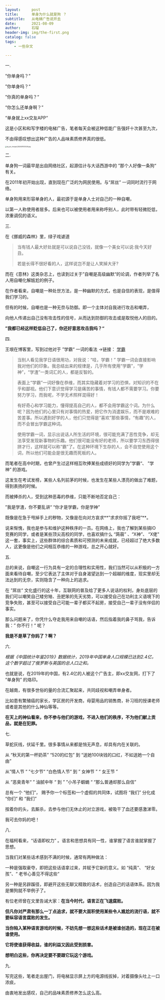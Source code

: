 ```yaml
---
layout:     post
title:      单身为什么就是狗 ？
subtitle:   从电梯广告说开去
date:       2021-08-09
author:     石瑠
header-img: img/the-first.png
catalog: false
tags:
    - 一些杂文

---
```


一.

”你单身吗？”

”你单身吗？“

”你真的单身吗？“

“你怎么还单身啊？”

“单身就上xx交友APP“

这是小区和和写字楼的电梯广告，笔者每天会被这种低能广告强奸十次甚至九次，

不由得感叹想出这种广告的人品味素质修养真的很低。

<img src="https://i.loli.net/2021/08/09/XVLRD9vN2JK8Wzg.jpg" alt="qq_pic_merged_1628391555028.jpg" style="zoom:33%;" />



二.

单身狗一词最早是出自网络社区，起源估计与大话西游中的 ”那个人好像一条狗“ 有关。

在2011年初开始出现，直到现在广泛的为网民使用。与“屌丝” 一词同时流行于网络。

单身狗用来形容单身的人，最初源于是单身人士对自己的一种自嘲，

以第一人称使用者居多。后来也可以被使用者用来称呼别人，此时带有轻微贬低，浓重调侃的语义。



三.

在《挪威的森林》里，绿子戏谑道  

>  当有钱人最大好处就是可以说自己没钱，就像一个美女可以说:我今天好丑。
>
> 若是长得不很好看的人，这样说岂不是让人笑掉大牙?

而在《意林》这类杂志上，也读到过关于”自嘲是高级幽默“的论调，作者列举了名人用自嘲化解尴尬的例子。

在作者看来，自嘲是一种处世方法，是一种幽默的方式，也是自信的表现，是值得我们学习的。

但有的时候，自嘲也是一种无奈与防御。即一个主体对自我进行攻击和嘲弄，

向他人传递出自己没有攻击性的信号，从而达到防御的攻击或是取悦他人的目的。

**”我都已经这样贬低自己了，你还好意思攻击我吗？“**



四.

王垠在博客里，写到过他对于 ”学霸“ 一词的看法 ->链接： [学霸](http://www.yinwang.org/blog-cn/2020/08/23/xueba)

> 当别人看见我学日语很用功，对我说：“哇，学霸！” 学霸一词会直接影响我对他们的印象。我总结出来的规律是，几乎所有使用“学霸”，“学神”，“学渣”一类词汇的人，都是反智的。
>
> 表面上“学霸”一词好像在恭维，而其实隐藏着对学习的恐惧，对知识的不在乎和鄙视。他们下意识觉得学习是痛苦的事情，有钱人都不需要学习。你要努力学习，而我呢，不学无术照样混得好！
>
> 有好奇心和学习能力，懂得提高自己的人，都不会用学霸这个词。为什么呢？因为他们的心里只有对事情的热爱，把它作为消遣娱乐，而不是艰难的苦差事。所以遇到好学的人，他们只觉得是“喜欢”那些事情，“有趣”的人，而不会冒出学霸这种词。
>
> 使用学霸一词，显示出说话人所生活的环境，很可能充满了恶性竞争，却无法享受发现新事物的乐趣。他们很可能没有好的老师，所以要学习东西得很拼才行，这样就可以称“霸”了。在这种环境下生存的人，会不自觉使用这个词，所以他们可能会是很无趣而死板的人。



而笔者在高中时期，也曾产生过这样相互吹捧某些成绩好的同学为”学霸“、 ”学神“ 的游戏。

这发生在考试发榜，某些人名列前茅的时候，也发生在某些人漂亮的做出了难题，得到表扬的时候。

而被捧杀的人，受到这种恶毒的恭维，只能不断地否定自己：

”我是学渣，你不要乱讲“ “你才是学霸，你是学神”

既像是在急于甩掉手上的秽物，又像是在向对方哀求**”求求你摇了我吧”**。



说来惭愧，我也是参与和维护这种秩序的一员。在网络上，我也了解到某些搞IO竞赛的同学，或者是某些顶尖高校的同学，也喜欢搞什么 “蒟蒻” 、“X神”、 “X佬" 这一套，事实上，这些群体的综合素质和可预测的未来成就，已经超过了绝大多数人，这更像是他们之间相互恭维的一种游戏，总之开心就好。



五.

总的来说，自嘲这一行为具有一定的合理性和实用性，我们当然可以从积极的一方面来看待自嘲，至少它表达了主体对于自身渴望达到一个超越的维度，现实里却无法达到的无奈，实则隐含了一种向上的追求。

在 ”屌丝“ 文化盛行的这十年，互联网的普及给了更多人说话的权利，身处底层的我们可以嘲笑自己矮穷矬、丑肥笨的先天劣势，可以接受自己在功利主义语境下的竞争失败，甚至可以接受自己可能一辈子都买不起房，接受自己一辈子没有伴侣的事实。

那么问题来了，你凭什么夺走我用来自嘲的话语，然后指着我的鼻子骂我，告诉我：” 你不行！“ 呢？

**我是不是草了你妈了？啊？**



六.

*根据《中国统计年鉴2019》数据统计，2019年中国单身人口规模已达到2.4亿，这个数字超过了俄罗斯与英国的总人口之和。*

也就是说，在2019年的中国，有2.4亿的人被这个广告主，即xx交友网，打下了 “单身狗” 的烙印。

在越南，有很多世俗的量的合流汇聚起来，共同歧视和嘲弄单身者。

比如患有繁殖癌的家长，学区房的开发商，母婴用品的销售商，补习班的授课老师或者是其他的什么神仙等等。

**在天上的神仙看来，你不参与他们的游戏，不进入他们的秩序，不为他们献上贡品，就是在犯罪。**



七.

草蛇灰线，伏延千里。很多事情从来都是悄无声息，却具有内在关联的。

从 “秋天的第一杯奶茶” “520的红包” 到 “送她100块钱的口红，不如送她一个自由”

从”情人节 “ ”七夕节“ “白色情人节“  到 ” 女神节 ” “ 女王节 ”  

从  ”恶臭青年“ ” 油腻中年 “ 到 ” ”小吊子蝈蝻 “ “那么普通却那么自信”

总有一个 “他们”， 赐予你一个标签和一个虚假的共同体，试图将 “我们” 分化成 “你们” 和 “我们”

按着你的头，去厮杀，去参与他们无休止的对立游戏，被吸干了血还要感激涕零。

我可去你妈的吧！

八.

在福柯看来，“话语即权力” 。语言和思想具有同一性，谁掌握了语言谁就掌握了思想。

当我们对某些话术感到不满的时候，通常有两种做法：

一种是强取豪夺，即把这些话语拿过来，并赋予它新的意义。如 “纯真”、 “好女孩”、“ 老爷心善见不得这些“

另一种是另辟蹊径，即避开这些无聊又精致的话术，创造自己的话语体系。因为我是懒狗就不举例子了。



有位老师曾在文里告诫大家：**在当今时代，语言正在飞速腐败。**

**但凡你对严肃有那么一丁点追求，就不要大面积使用某些令人尴尬的流行语，就不要纵容语言腐败的发生。**

**当你陷入某种语言游戏的时候，不妨先想一想这些话术是被谁创造的，现在正在被谁使用。**

**它将使谁获得收益，谁的利益又因此受到损害。**

**想明白这些，你再决定要不要跟它玩这个游戏。**



九.

写完这些，笔者走出屋门，将电梯显示屏上方的电源线拔掉，对着摄像头吐上一口浓痰，

由衷地发出感叹，自己的品味素质修养怎么这么高。









